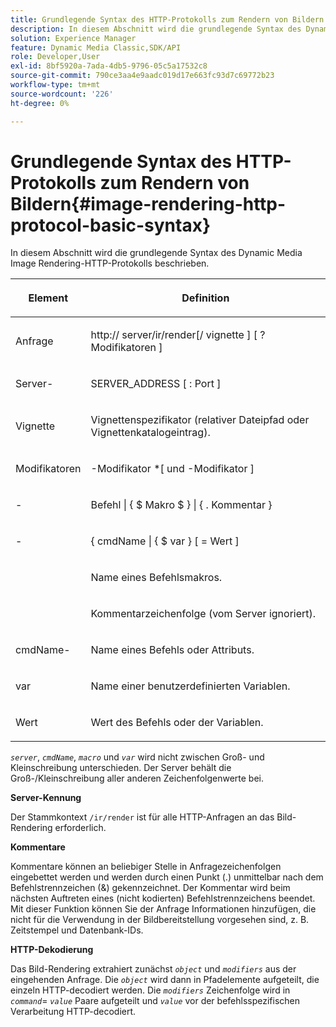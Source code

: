 ```yaml
---
title: Grundlegende Syntax des HTTP-Protokolls zum Rendern von Bildern
description: In diesem Abschnitt wird die grundlegende Syntax des Dynamic Media Image Rendering-HTTP-Protokolls beschrieben.
solution: Experience Manager
feature: Dynamic Media Classic,SDK/API
role: Developer,User
exl-id: 8bf5920a-7ada-4db5-9796-05c5a17532c8
source-git-commit: 790ce3aa4e9aadc019d17e663fc93d7c69772b23
workflow-type: tm+mt
source-wordcount: '226'
ht-degree: 0%

---
```


# Grundlegende Syntax des HTTP-Protokolls zum Rendern von Bildern{#image-rendering-http-protocol-basic-syntax}

In diesem Abschnitt wird die grundlegende Syntax des Dynamic Media Image Rendering-HTTP-Protokolls beschrieben.

<table id="table_0A7D7207EE6D4B08B62BE8620EBE0B25"> 
 <thead> 
  <tr> 
   <th colname="col1" class="entry"> <p>Element </p> </th> 
   <th colname="col2" class="entry"> <p>Definition </p> </th> 
  </tr> 
 </thead>
 <tbody> 
  <tr> 
   <td colname="col1"> <p><span class="varname"> Anfrage</span> </p> </td> 
   <td colname="col2"> <p>http://<span class="varname"> server</span>/ir/render[/<span class="varname"> vignette</span> ] [ ?<span class="varname"> Modifikatoren</span> ] </p> </td> 
  </tr> 
  <tr> 
   <td colname="col1"> <p><span class="varname"> Server-</span> </p> </td> 
   <td colname="col2"> <p><span class="varname"> SERVER_ADDRESS</span> [ :<span class="varname"> Port</span> ] </p> </td> 
  </tr> 
  <tr> 
   <td colname="col1"> <p><span class="varname"> Vignette </span> </p> </td> 
   <td colname="col2"> <p>Vignettenspezifikator (relativer Dateipfad oder Vignettenkatalogeintrag). </p> </td> 
  </tr> 
  <tr> 
   <td colname="col1"> <p><span class="varname"> Modifikatoren </span> </p> </td> 
   <td colname="col2"> <p><span class="varname">-Modifikator</span> *[ und <span class="varname">-Modifikator</span> ] </p> </td> 
  </tr> 
  <tr> 
   <td colname="col1"> <p><span class="varname">-</span> </p> </td> 
   <td colname="col2"> <p><span class="varname"> Befehl</span> | { $ <span class="varname"> Makro</span> $ } | { .<span class="varname"> Kommentar</span> } </p> </td> 
  </tr> 
  <tr> 
   <td colname="col1"> <p><span class="varname">-</span> </p> </td> 
   <td colname="col2"> <p>{ <span class="varname"> cmdName</span> | { $<span class="varname"> var</span> } [ = <span class="varname"> Wert</span> ] </p> </td> 
  </tr> 
  <tr> 
   <td colname="col1"> <p><span class="varname"> </span> </p> </td> 
   <td colname="col2"> <p>Name eines Befehlsmakros. </p> </td> 
  </tr> 
  <tr> 
   <td colname="col1"> <p><span class="varname"> </span> </p> </td> 
   <td colname="col2"> <p>Kommentarzeichenfolge (vom Server ignoriert). </p> </td> 
  </tr> 
  <tr> 
   <td colname="col1"> <p><span class="varname"> cmdName-</span> </p> </td> 
   <td colname="col2"> <p>Name eines Befehls oder Attributs. </p> </td> 
  </tr> 
  <tr> 
   <td colname="col1"> <p><span class="varname"> var </span> </p> </td> 
   <td colname="col2"> <p>Name einer benutzerdefinierten Variablen. </p> </td> 
  </tr> 
  <tr> 
   <td colname="col1"> <p><span class="varname"> Wert </span> </p> </td> 
   <td colname="col2"> <p>Wert des Befehls oder der Variablen. </p> </td> 
  </tr> 
 </tbody> 
</table>

*`server`*, *`cmdName`*, *`macro`* und *`var`* wird nicht zwischen Groß- und Kleinschreibung unterschieden. Der Server behält die Groß-/Kleinschreibung aller anderen Zeichenfolgenwerte bei.

**Server-Kennung**

Der Stammkontext `/ir/render` ist für alle HTTP-Anfragen an das Bild-Rendering erforderlich.

**Kommentare**

Kommentare können an beliebiger Stelle in Anfragezeichenfolgen eingebettet werden und werden durch einen Punkt (.) unmittelbar nach dem Befehlstrennzeichen (&amp;) gekennzeichnet. Der Kommentar wird beim nächsten Auftreten eines (nicht kodierten) Befehlstrennzeichens beendet. Mit dieser Funktion können Sie der Anfrage Informationen hinzufügen, die nicht für die Verwendung in der Bildbereitstellung vorgesehen sind, z. B. Zeitstempel und Datenbank-IDs.

**HTTP-Dekodierung**

Das Bild-Rendering extrahiert zunächst *`object`* und *`modifiers`* aus der eingehenden Anfrage. Die *`object`* wird dann in Pfadelemente aufgeteilt, die einzeln HTTP-decodiert werden. Die *`modifiers`* Zeichenfolge wird in *`command`*= *`value`* Paare aufgeteilt und *`value`* vor der befehlsspezifischen Verarbeitung HTTP-decodiert.
